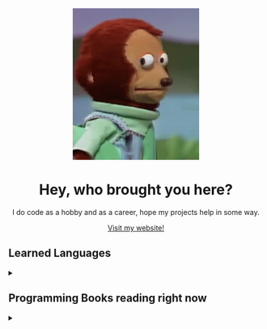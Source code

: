 <div align="center">

<img src="https://github.com/Coalemus/Coalemus/blob/main/susgiphy.gif" alt="put that away" width="250" height="300">

# Hey, who brought you here?

I do code as a hobby and as a career, hope my projects help in some way.

<a href="wardo-portfolio.vercel.app">Visit my website!</a>

</div>

<h2>Learned Languages</h2>

<details>
<summary></summary>

- HTML

- CSS  

- Javascript
 
- SQL

- Python

- C++

</details>

<h2>Programming Books reading right now</h2>
<details>
 <summary></summary>

- Automate the Boring Stuff with Python
 
- Cracking the Coding Interview

- Algorithms in a Nutshell

- Mathematics for Machine learning

</details>
